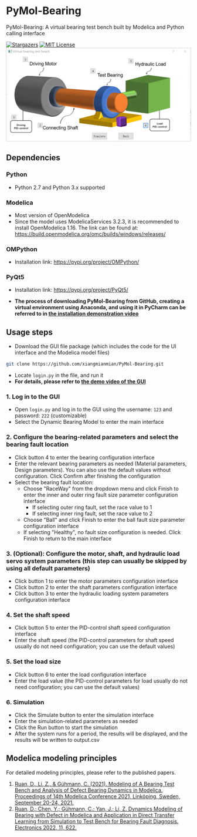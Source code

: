 # PyMol-Bearing

PyMol-Bearing: A virtual bearing test bench built by Modelica and Python calling interface

[![Stargazers][stars-shield]][stars-url]
[![MIT License][license-shield]][license-url]
![eg](/main_ui_eg.png)
## Dependencies
### Python
- Python 2.7 and Python 3.x supported
### Modelica
- Most version of OpenModelica
- Since the model uses ModelicaServices 3.2.3, it is recommended to install OpenModelica 1.16. The link can be found at: https://build.openmodelica.org/omc/builds/windows/releases/
### OMPython
- Installation link: https://pypi.org/project/OMPython/
### PyQt5
- Installation link: https://pypi.org/project/PyQt5/

- **The process of downloading PyMol-Bearing from GitHub, creating a virtual environment using Anaconda, and using it in PyCharm can be referred to in [the installation demonstration video](https://github.com/xiangmianmian/PyMol-Bearing/blob/main/GUI%20installation%20demonstration%20video.mp4)**
## Usage steps
- Download the GUI file package (which includes the code for the UI interface and the Modelica model files)
```sh
git clone https://github.com/xiangmianmian/PyMol-Bearing.git
```
- Locate `login.py` in the file, and run it
- **For details, please refer to [the demo video of the GUI](https://github.com/xiangmianmian/PyMol-Bearing/blob/main/GUI%20operation%20demonstration%20video.mp4)**
       
### 1. Log in to the GUI
- Open `login.py` and log in to the GUI using the username: `123` and password: `222` (customizable)
- Select the Dynamic Bearing Model to enter the main interface
  
### 2. Configure the bearing-related parameters and select the bearing fault location
- Click button 4 to enter the bearing configuration interface
- Enter the relevant bearing parameters as needed (Material parameters, Design parameters). You can also use the default values without configuration. Click Confirm after finishing the configuration
- Select the bearing fault location:
  - Choose "RaceWay" from the dropdown menu and click Finish to enter the inner and outer ring fault size parameter configuration interface
    - If selecting outer ring fault, set the race value to 1
    - If selecting inner ring fault, set the race value to 2
  - Choose "Ball" and click Finish to enter the ball fault size parameter configuration interface
  - If selecting "Healthy", no fault size configuration is needed. Click Finish to return to the main interface

### 3. (Optional): Configure the motor, shaft, and hydraulic load servo system parameters (this step can usually be skipped by using all default parameters)
- Click button 1 to enter the motor parameters configuration interface
- Click button 2 to enter the shaft parameters configuration interface
- Click button 3 to enter the hydraulic loading system parameters configuration interface

### 4. Set the shaft speed
- Click button 5 to enter the PID-control shaft speed configuration interface
- Enter the shaft speed (the PID-control parameters for shaft speed usually do not need configuration; you can use the default values)

### 5. Set the load size
- Click button 6 to enter the load configuration interface
- Enter the load value (the PID-control parameters for load usually do not need configuration; you can use the default values)

### 6. Simulation
- Click the Simulate button to enter the simulation interface
- Enter the simulation-related parameters as needed
- Click the Run button to start the simulation
- After the system runs for a period, the results will be displayed, and the results will be written to output.csv

## Modelica modeling principles  
For detailed modeling principles, please refer to the published papers.  
1. [Ruan, D., Li, Z., & Gühmann, C. (2021). Modeling of A Bearing Test Bench and Analysis of Defect Bearing Dynamics in Modelica. Proceedings of 14th Modelica Conference 2021, Linköping, Sweden, September 20-24, 2021.]( https://doi.org/10.3384/ecp21181373)
2. [Ruan, D.; Chen, Y.; Gühmann, C.; Yan, J.; Li, Z. Dynamics Modeling of Bearing with Defect in Modelica and Application in Direct Transfer Learning from Simulation to Test Bench for Bearing Fault Diagnosis. Electronics 2022, 11, 622.](https://doi.org/10.3390/electronics11040622)




<!-- links -->
[your-project-path]:xiangmianmian/PyMol-Bearing
[stars-shield]: https://img.shields.io/github/stars/xiangmianmian/PyMol-Bearing.svg?style=flat-square
[stars-url]: https://github.com/xiangmianmian/PyMol-Bearing/stargazers
[license-shield]: https://img.shields.io/github/license/xiangmianmian/PyMol-Bearing.svg?style=flat-square
[license-url]: https://github.com/xiangmianmian/PyMol-Bearing/blob/master/LICENSE.txt
